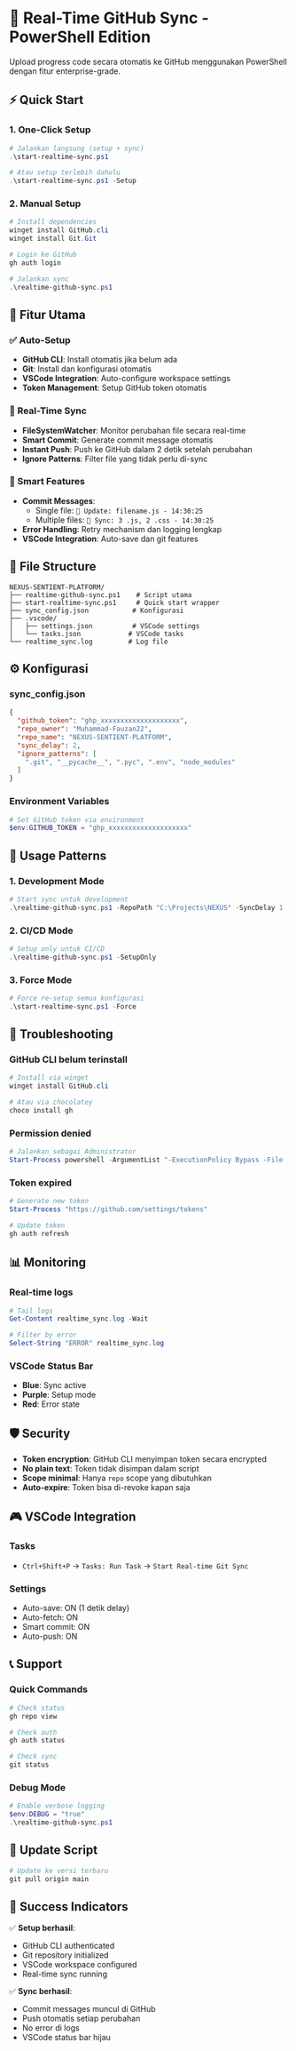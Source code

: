 # 🚀 Real-Time GitHub Sync - PowerShell Edition

Upload progress code secara otomatis ke GitHub menggunakan PowerShell dengan fitur enterprise-grade.

## ⚡ Quick Start

### 1. One-Click Setup
```powershell
# Jalankan langsung (setup + sync)
.\start-realtime-sync.ps1

# Atau setup terlebih dahulu
.\start-realtime-sync.ps1 -Setup
```

### 2. Manual Setup
```powershell
# Install dependencies
winget install GitHub.cli
winget install Git.Git

# Login ke GitHub
gh auth login

# Jalankan sync
.\realtime-github-sync.ps1
```

## 🎯 Fitur Utama

### ✅ Auto-Setup
- **GitHub CLI**: Install otomatis jika belum ada
- **Git**: Install dan konfigurasi otomatis
- **VSCode Integration**: Auto-configure workspace settings
- **Token Management**: Setup GitHub token otomatis

### 🔄 Real-Time Sync
- **FileSystemWatcher**: Monitor perubahan file secara real-time
- **Smart Commit**: Generate commit message otomatis
- **Instant Push**: Push ke GitHub dalam 2 detik setelah perubahan
- **Ignore Patterns**: Filter file yang tidak perlu di-sync

### 🎨 Smart Features
- **Commit Messages**: 
  - Single file: `📝 Update: filename.js - 14:30:25`
  - Multiple files: `🔄 Sync: 3 .js, 2 .css - 14:30:25`
- **Error Handling**: Retry mechanism dan logging lengkap
- **VSCode Integration**: Auto-save dan git features

## 📁 File Structure

```
NEXUS-SENTIENT-PLATFORM/
├── realtime-github-sync.ps1    # Script utama
├── start-realtime-sync.ps1     # Quick start wrapper
├── sync_config.json           # Konfigurasi
├── .vscode/
│   ├── settings.json          # VSCode settings
│   └── tasks.json            # VSCode tasks
└── realtime_sync.log         # Log file
```

## ⚙️ Konfigurasi

### sync_config.json
```json
{
  "github_token": "ghp_xxxxxxxxxxxxxxxxxxxx",
  "repo_owner": "Muhammad-Fauzan22",
  "repo_name": "NEXUS-SENTIENT-PLATFORM",
  "sync_delay": 2,
  "ignore_patterns": [
    ".git", "__pycache__", ".pyc", ".env", "node_modules"
  ]
}
```

### Environment Variables
```powershell
# Set GitHub token via environment
$env:GITHUB_TOKEN = "ghp_xxxxxxxxxxxxxxxxxxxx"
```

## 🚀 Usage Patterns

### 1. Development Mode
```powershell
# Start sync untuk development
.\realtime-github-sync.ps1 -RepoPath "C:\Projects\NEXUS" -SyncDelay 1
```

### 2. CI/CD Mode
```powershell
# Setup only untuk CI/CD
.\realtime-github-sync.ps1 -SetupOnly
```

### 3. Force Mode
```powershell
# Force re-setup semua konfigurasi
.\start-realtime-sync.ps1 -Force
```

## 🔧 Troubleshooting

### GitHub CLI belum terinstall
```powershell
# Install via winget
winget install GitHub.cli

# Atau via chocolatey
choco install gh
```

### Permission denied
```powershell
# Jalankan sebagai Administrator
Start-Process powershell -ArgumentList "-ExecutionPolicy Bypass -File .\start-realtime-sync.ps1" -Verb RunAs
```

### Token expired
```powershell
# Generate new token
Start-Process "https://github.com/settings/tokens"

# Update token
gh auth refresh
```

## 📊 Monitoring

### Real-time logs
```powershell
# Tail logs
Get-Content realtime_sync.log -Wait

# Filter by error
Select-String "ERROR" realtime_sync.log
```

### VSCode Status Bar
- **Blue**: Sync active
- **Purple**: Setup mode
- **Red**: Error state

## 🛡️ Security

- **Token encryption**: GitHub CLI menyimpan token secara encrypted
- **No plain text**: Token tidak disimpan dalam script
- **Scope minimal**: Hanya `repo` scope yang dibutuhkan
- **Auto-expire**: Token bisa di-revoke kapan saja

## 🎮 VSCode Integration

### Tasks
- `Ctrl+Shift+P` → `Tasks: Run Task` → `Start Real-time Git Sync`

### Settings
- Auto-save: ON (1 detik delay)
- Auto-fetch: ON
- Smart commit: ON
- Auto-push: ON

## 📞 Support

### Quick Commands
```powershell
# Check status
gh repo view

# Check auth
gh auth status

# Check sync
git status
```

### Debug Mode
```powershell
# Enable verbose logging
$env:DEBUG = "true"
.\realtime-github-sync.ps1
```

## 🔄 Update Script

```powershell
# Update ke versi terbaru
git pull origin main
```

## 🎉 Success Indicators

✅ **Setup berhasil**:
- GitHub CLI authenticated
- Git repository initialized
- VSCode workspace configured
- Real-time sync running

✅ **Sync berhasil**:
- Commit messages muncul di GitHub
- Push otomatis setiap perubahan
- No error di logs
- VSCode status bar hijau
